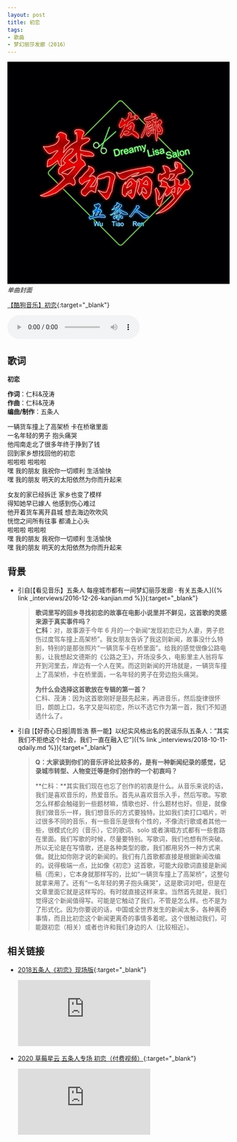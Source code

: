```yaml
---
layout: post
title: 初恋
tags:
- 歌曲
- 梦幻丽莎发廊（2016）
---
```


![](/assets/imgs/firstlove2016.webp)
*单曲封面*

[【酷狗音乐】初恋](https://www.kugou.com/song/eiuqd82.html#hash=CD3988F311810FCE2543F667C8C1EC30&album_id=26633668){:target="_blank"}

<audio controls autoplay loop  src="https://onedrive.gimhoy.com/1drv/aHR0cHM6Ly8xZHJ2Lm1zL3UvcyFBbXVjeFU4NF9vc3NoREtkcjMzX2RxM1c3U1dsP2U9TkxpZVhn.flac">
您的浏览器不支持 audio 标签。
</audio>

## 歌词

**初恋**

**作词**：仁科&茂涛  
**作曲**：仁科&茂涛  
**编曲/制作**：五条人

一辆货车撞上了高架桥 卡在桥墩里面  
一名年轻的男子 抱头痛哭  
他闯南走北了很多年终于挣到了钱  
回到家乡想找回他的初恋  
啦啦啦 啦啦啦  
嘿 我的朋友 我祝你一切顺利 生活愉快  
嘿 我的朋友 明天的太阳依然为你而升起来

女友的家已经拆迁 家乡也变了模样  
得知她早已嫁人 他感到伤心难过  
他开着货车离开县城 想去海边吹吹风  
恍惚之间所有往事 都涌上心头  
啦啦啦 啦啦啦  
嘿 我的朋友 我祝你一切顺利 生活愉快  
嘿 我的朋友 明天的太阳依然为你而升起来

## 背景
* 引自[【看见音乐】五条人 每座城市都有一间梦幻丽莎发廊 · 有关五条人]({% link _interviews/2016-12-26-kanjian.md %}){:target="_blank"}
  > **歌词里写的回乡寻找初恋的故事在电影小说里并不鲜见，这首歌的灵感来源于真实事件吗？**  
  > **仁科**：对，故事源于今年 6 月的一个新闻“发现初恋已为人妻，男子悲伤过度驾车撞上高架桥”。我女朋友告诉了我这则新闻，故事没什么特别，特别的是那张照片“一辆货车卡在桥里面”。给我的感觉很像公路电影，让我想起文德斯的《公路之王》，开场没多久，电影里主人翁将车开到河里去，岸边有一个人在笑。而这则新闻的开场就是，一辆货车撞上了高架桥，卡在桥里面，一名年轻的男子在旁边抱头痛哭。
  >
  > **为什么会选择这首歌放在专辑的第一首？**  
  > 仁科、茂涛：因为这首歌刚好是鼓先起来，再进音乐，然后旋律很怀旧，朗朗上口，名字又是叫初恋，所以不选它作为第一首，我们不知道选什么了。

* 引自 [【好奇心日报\|周哲浩 蔡一能】以纪实风格出名的民谣乐队五条人：“其实我们不拒绝这个社会，我们一直在融入它”]({% link _interviews/2018-10-11-qdaily.md %}){:target="_blank"}
  > **Q：大家谈到你们的音乐评论比较多的，是有一种新闻纪录的感觉，记录城市转型、人物变迁等是你们创作的一个初衷吗？**
  >
  > **仁科：**其实我们现在也忘了创作的初衷是什么。从音乐来说的话，我们是喜欢音乐的，热爱音乐。首先从喜欢音乐入手，然后写歌。写歌怎么样都会触碰到一些题材嘛，情歌也好、什么题材也好。但是，就像我们做音乐一样，我们想音乐的方式要独特。比如我们卖打口唱片，听过很多不同的音乐，有一些音乐是很有个性的，不像流行歌或者其他一些，很模式化的（音乐），它的歌词、solo 或者演唱方式都有一些套路在里面。我们写歌的时候，尽量要特别。写歌词，我们也想有所突破。所以无论是在写情歌，还是各种类型的歌，我们都用另外一种方式来做。就比如你刚才说的新闻的。我们有几首歌都直接是根据新闻改编的。说得极端一点，比如像《初恋》这首歌，可能大段歌词直接是新闻稿（而来），它本身就那样写的，比如“一辆货车撞上了高架桥”，这整句就拿来用了。还有“一名年轻的男子抱头痛哭”，这是歌词对吧，但是在文章里面它就是这样写的。有时就直接这样来拿。当然首先就是，我们觉得这个新闻值得写。可能是它触动了我们，不管是怎么样。也不是为了形式化。因为你要说的话，中国或全世界发生的新闻太多，各种离奇事情，而且比初恋这个新闻更离奇的事情多着呢。这个很触动我们，可能跟初恋（相关）或者也许和我们身边的人（比较相近）。

## 相关链接

- [2018五条人《初恋》现场版](https://v.youku.com/v_show/id_XMzQzNjAzMzg3Ng==.html?spm=a2h0c.8166622.PhoneSokuUgc_1.dtitle){:target="_blank"}

  <div class="iframe-container"><iframe class="responsive-iframe" src='https://player.youku.com/embed/XMzQzNjAzMzg3Ng==' frameborder="no" allowfullscreen="true"></iframe></div>

- [2020 草莓星云 五条人专场 初恋（付费视频）](https://v.qq.com/x/cover/mzc00200vnvhjn5/b0034w7rlmg.html){:target="_blank"}

  <div class="iframe-container"><iframe class="responsive-iframe" src='https://v.qq.com/txp/iframe/player.html?vid=b0034w7rlmg' frameborder="no" allowfullscreen="true"></iframe></div>